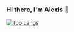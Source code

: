 ### Hi there, I'm Alexis 👋
[![Top Langs](https://github-readme-stats.vercel.app/api/top-langs/?username=alexiscenriquez&layout=donut-vertical)](https://github.com/alexiscenriquez/alexiscenriquez)

<!--
**alexiscenriquez/alexiscenriquez** is a ✨ _special_ ✨ repository because its `README.md` (this file) appears on your GitHub profile.

Here are some ideas to get you started:

- 🔭 I’m currently working on ...
- 🌱 I’m currently learning ...
- 👯 I’m looking to collaborate on ...
- 🤔 I’m looking for help with ...
- 💬 Ask me about ...
- 📫 How to reach me: ...
- 😄 Pronouns: ...
- ⚡ Fun fact: ...
-->

